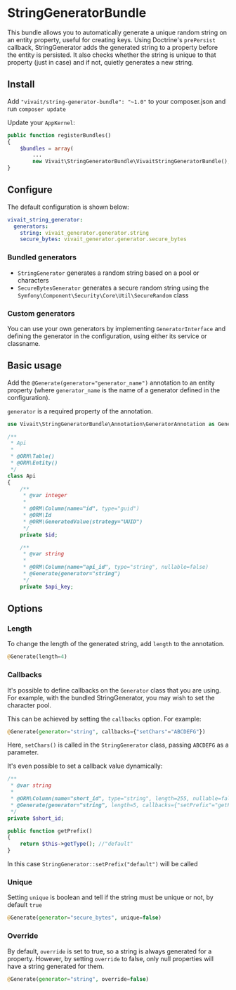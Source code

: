 # StringGeneratorBundle

This bundle allows you to automatically generate a unique random string on an entity property, useful for
creating keys. Using Doctrine's `prePersist` callback, StringGenerator adds the generated string to a property
before the entity is persisted. It also checks whether the string is unique to that property (just in case) and if not, quietly
generates a new string.

## Install

Add `"vivait/string-generator-bundle": "~1.0"` to your composer.json and run `composer update`

Update your `AppKernel`:
```php
public function registerBundles()
{
    $bundles = array(
        ...
        new Vivait\StringGeneratorBundle\VivaitStringGeneratorBundle(),
}
```  
## Configure

The default configuration is shown below:

```yaml
vivait_string_generator:
  generators:
    string: vivait_generator.generator.string
    secure_bytes: vivait_generator.generator.secure_bytes
```
### Bundled generators
* `StringGenerator` generates a random string based on a pool or characters
* `SecureBytesGenerator` generates a secure random string using the `Symfony\Component\Security\Core\Util\SecureRandom` class

### Custom generators
You can use your own generators by implementing `GeneratorInterface` and defining the generator in the configuration,
using either its service or classname.

## Basic usage

Add the `@Generate(generator="generator_name")` annotation to an entity property
(where `generator_name` is the name of a generator defined in the configuration).

`generator` is a required property of the annotation.

```php
use Vivait\StringGeneratorBundle\Annotation\GeneratorAnnotation as Generate;

/**
 * Api
 *
 * @ORM\Table()
 * @ORM\Entity()
 */
class Api
{
    /**
     * @var integer
     *
     * @ORM\Column(name="id", type="guid")
     * @ORM\Id
     * @ORM\GeneratedValue(strategy="UUID")
     */
    private $id;

    /**
     * @var string
     *
     * @ORM\Column(name="api_id", type="string", nullable=false)
     * @Generate(generator="string")
     */
    private $api_key;
```
## Options

### Length

To change the length of the generated string, add `length` to the annotation.
```php
@Generate(length=4)
```  

### Callbacks

It's possible to define callbacks on the `Generator` class that you are using.
For example, with the bundled StringGenerator, you may wish to set the character pool.

This can be achieved by setting the `callbacks` option. For example:

```php
@Generate(generator="string", callbacks={"setChars"="ABCDEFG"})
```

Here, `setChars()` is called in the `StringGenerator` class, passing `ABCDEFG` as a parameter.

It's even possible to set a callback value dynamically:

```php
/**
 * @var string
 *
 * @ORM\Column(name="short_id", type="string", length=255, nullable=false)
 * @Generate(generator="string", length=5, callbacks={"setPrefix"="getPrefix"})
 */
private $short_id;

public function getPrefix()
{
    return $this->getType(); //"default"
}
```

In this case `StringGenerator::setPrefix("default")` will be called


### Unique

Setting `unique` is boolean and tell if the string must be unique or not, by default `true`

```php
@Generate(generator="secure_bytes", unique=false)
```

### Override

By default, `override` is set to true, so a string is always generated for a property.
However, by setting `override` to false, only null properties will have a string generated for them.

```php
@Generate(generator="string", override=false)
```
